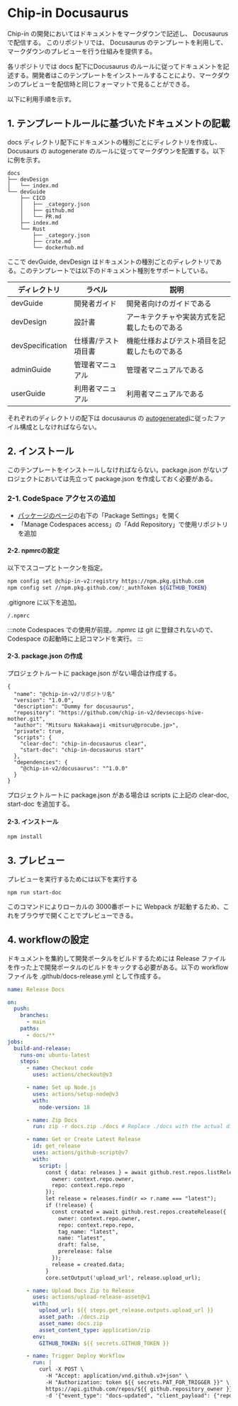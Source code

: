 # Chip-in Docusaurus

Chip-in の開発においてはドキュメントをマークダウンで記述し、 Docusaurus で配信する。
このリポジトリでは、 Docusaurus のテンプレートを利用して、マークダウンのプレビューを行う仕組みを提供する。

各リポジトリでは docs 配下にDocusaurus のルールに従ってドキュメントを記述する。開発者はこのテンプレートをインストールすることにより、マークダウンのプレビューを配信時と同じフォーマットで見ることができる。

以下に利用手順を示す。

## 1. テンプレートルールに基づいたドキュメントの記載

docs ディレクトリ配下にドキュメントの種別ごとにディレクトリを作成し、 Docusaurs の autogenerate のルールに従ってマークダウンを配置する。以下に例を示す。

```
docs
├── devDesign
│   └── index.md
└── devGuide
    ├── CICD
    │   ├── _category.json
    │   ├── github.md
    │   └── PR.md
    ├── index.md
    └── Rust
        ├── _category.json
        ├── crate.md
        └── dockerhub.md
```

ここで devGuide, devDesign はドキュメントの種別ごとのディレクトリである。このテンプレートでは以下のドキュメント種別をサポートしている。

| ディレクトリ         | ラベル           | 説明      |
| ------------------ | --------------- | ----------------- |
| devGuide           | 開発者ガイド      | 開発者向けのガイドである       |
| devDesign          | 設計書          | アーキテクチャや実装方式を記載したものである           |
| devSpecification   | 仕様書/テスト項目書 | 機能仕様およびテスト項目を記載したものである |
| adminGuide         | 管理者マニュアル    | 管理者マニュアルである    |
| userGuide          | 利用者マニュアル    | 利用者マニュアルである    |

それぞれのディレクトリの配下は docusaurus の [autogenerated](https://docusaurus.io/docs/next/sidebar/autogenerated)に従ったファイル構成としなければならない。

## 2. インストール

このテンプレートをインストールしなければならない。package.json がないプロジェクトにおいては先立って package.json を作成しておく必要がある。

### 2-1. CodeSpace アクセスの追加

- [パッケージのページ](https://github.com/chip-in-v2/chip-in-v2/pkgs/npm/docusaurus)の右下の「Package Settings」を開く
- 「Manage Codespaces access」の「Add Repository」で使用リポジトリを追加

#### 2-2. npmrcの設定

以下でスコープとトークンを指定。

```sh
npm config set @chip-in-v2:registry https://npm.pkg.github.com
npm config set //npm.pkg.github.com/:_authToken ${GITHUB_TOKEN}
```

.gitignore に以下を追加。

```
/.npmrc
```

:::note
Codespaces での使用が前提。.npmrc は git に登録されないので、 Codespace の起動時に上記コマンドを実行。
:::

#### 2-3. package.json の作成

プロジェクトルートに package.json がない場合は作成する。
```
{
  "name": "@chip-in-v2/リポジトリ名"
  "version": "1.0.0",
  "description": "Dummy for docusaurus",
  "repository": "https://github.com/chip-in-v2/devsecops-hive-mother.git",
  "author": "Mitsuru Nakakawaji <mitsuru@procube.jp>",
  "private": true,
  "scripts": {
    "clear-doc": "chip-in-docusaurus clear",
    "start-doc": "chip-in-docusaurus start"
  },
  "dependencies": {
    "@chip-in-v2/docusaurus": "^1.0.0"
  }
}
```
プロジェクトルートに package.json がある場合は scripts に上記の clear-doc, start-doc を追加する。


#### 2-3. インストール

```sh
npm install
```

## 3. プレビュー

プレビューを実行するためには以下を実行する

```
npm run start-doc
```

このコマンドによりローカルの 3000番ポートに Webpack が起動するため、これをブラウザで開くことでプレビューできる。

## 4. workflowの設定

ドキュメントを集約して開発ポータルをビルドするためには Release ファイルを作った上で開発ポータルのビルドをキックする必要がある。以下の workflow ファイルを .github/docs-release.yml として作成する。

```yaml
name: Release Docs

on:
  push:
    branches:
      - main
    paths:
      - docs/**
jobs:
  build-and-release:
    runs-on: ubuntu-latest
    steps:
      - name: Checkout code
        uses: actions/checkout@v3

      - name: Set up Node.js
        uses: actions/setup-node@v3
        with:
          node-version: 18

      - name: Zip Docs
        run: zip -r docs.zip ./docs # Replace ./docs with the actual directory

      - name: Get or Create Latest Release
        id: get_release
        uses: actions/github-script@v7
        with:
          script: |
            const { data: releases } = await github.rest.repos.listReleases({
              owner: context.repo.owner,
              repo: context.repo.repo
            });
            let release = releases.find(r => r.name === "latest");
            if (!release) {
              const created = await github.rest.repos.createRelease({
                owner: context.repo.owner,
                repo: context.repo.repo,
                tag_name: "latest",
                name: "latest",
                draft: false,
                prerelease: false
              });
              release = created.data;
            }
            core.setOutput('upload_url', release.upload_url);

      - name: Upload Docs Zip to Release
        uses: actions/upload-release-asset@v1
        with:
          upload_url: ${{ steps.get_release.outputs.upload_url }}
          asset_path: ./docs.zip
          asset_name: docs.zip
          asset_content_type: application/zip
        env:
          GITHUB_TOKEN: ${{ secrets.GITHUB_TOKEN }}

      - name: Trigger Deploy Workflow
        run: |
          curl -X POST \
            -H "Accept: application/vnd.github.v3+json" \
            -H "Authorization: token ${{ secrets.PAT_FOR_TRIGGER }}" \
            https://api.github.com/repos/${{ github.repository_owner }}/docusaurus/dispatches \
            -d '{"event_type": "docs-updated", "client_payload": {"repository": "${{ github.repository }}"}}'
```
